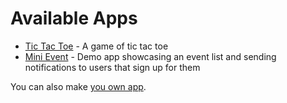 Available Apps
==============


* [Tic Tac Toe](./tic_tac_toe.md) - A game of tic tac toe
* [Mini Event](./mini_event.md) - Demo app showcasing an event list and sending notifications to users that sign up for them

You can also make [you own app](./custom.md).
